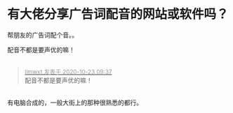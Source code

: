 # 有大佬分享广告词配音的网站或软件吗？


帮朋友的广告词配个音。。

配音不都是要声优的嘛！<br />
<br />
<img src="static/image/smiley/default/shocked.gif" smilieid="6" border="0" alt="" /><img src="static/image/smiley/default/shocked.gif" smilieid="6" border="0" alt="" /><img src="static/image/smiley/default/shocked.gif" smilieid="6" border="0" alt="" />

<div class="quote"><blockquote><font size="2"><a href="https://www.hostloc.com/forum.php?mod=redirect&amp;goto=findpost&amp;pid=9339498&amp;ptid=757477" target="_blank"><font color="#999999">llmwxt 发表于 2020-10-23 09:37</font></a></font><br />
配音不都是要声优的嘛！</blockquote></div><br />
有电脑合成的，一般大街上的那种很熟悉的都行。
